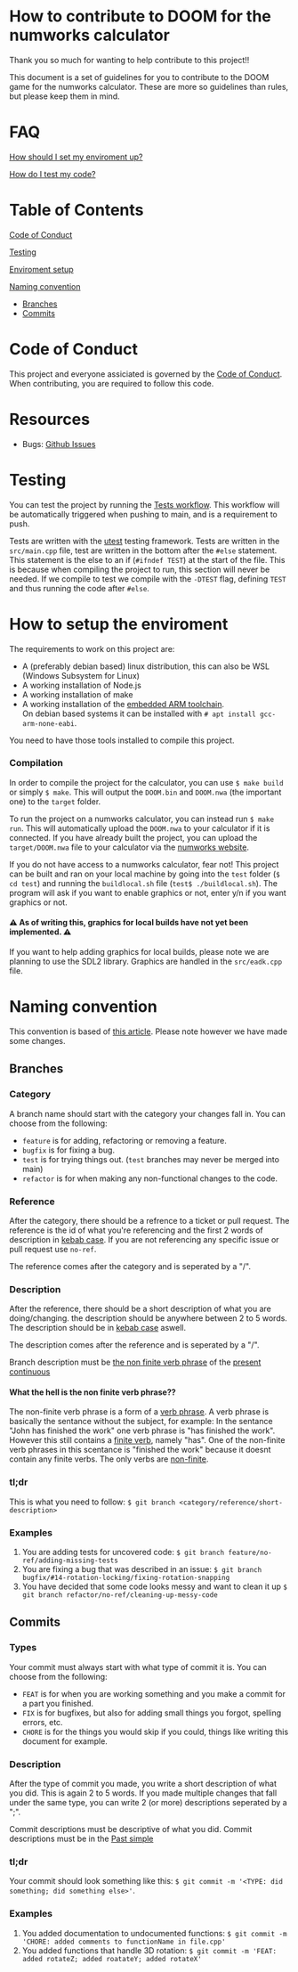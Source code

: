# How to contribute to DOOM for the numworks calculator

Thank you so much for wanting to help contribute to this project!!

This document is a set of guidelines for you to contribute to the DOOM game for the numworks calculator. These are more so guidelines than rules, but please keep them in mind.

# FAQ

[How should I set my enviroment up?](#how-to-setup-the-enviroment)

[How do I test my code?](#testing)

# Table of Contents

[Code of Conduct](#table-of-contents)

[Testing](#testing)

[Enviroment setup](#how-to-setup-the-enviroment)

[Naming convention](#naming-convention)
* [Branches](#branches)
* [Commits](#commits)

# Code of Conduct

This project and everyone assiciated is governed by the [Code of Conduct](https://github.com/riley0122/numworks_doom/blob/main/docs/CODE_OF_CONDUCT.md). When contributing, you are required to follow this code.

# Resources

* Bugs: [Github Issues](https://github.com/riley0122/numworks_doom/issues)

# Testing

You can test the project by running the [Tests workflow](https://github.com/riley0122/numworks_doom/actions/workflows/test.yml). This workflow will be automatically triggered when pushing to main, and is a requirement to push.

Tests are written with the [utest](https://github.com/sheredom/utest.h) testing framework. Tests are written in the `src/main.cpp` file, test are written in the bottom after the `#else` statement. This statement is the else to an if (`#ifndef TEST`) at the start of the file. This is because when compiling the project to run, this section will never be needed. If we compile to test we compile with the `-DTEST` flag, defining `TEST` and thus running the code after `#else`.

# How to setup the enviroment

The requirements to work on this project are:

* A (preferably debian based) linux distribution, this can also be WSL (Windows Subsystem for Linux)
* A working installation of Node.js
* A working installation of make
* A working installation of the [embedded ARM toolchain](https://developer.arm.com/Tools%20and%20Software/GNU%20Toolchain). <br /> On debian based systems it can be installed with `#
apt install gcc-arm-none-eabi`.

You need to have those tools installed to compile this project.

### Compilation

In order to compile the project for the calculator, you can use `$ make build` or simply `$ make`.
This will output the `DOOM.bin` and `DOOM.nwa` (the important one) to the `target` folder.

To run the project on a numworks calculator, you can instead run `$ make run`. This will automatically upload the `DOOM.nwa` to your calculator if it is connected. If you have already built the project, you can upload the `target/DOOM.nwa` file to your calculator via the [numworks website](https://my.numworks.com/apps).

If you do not have access to a numworks calculator, fear not! This project can be built and ran on your local machine by going into the `test` folder (`$ cd test`) and running the `buildlocal.sh` file (`test$ ./buildlocal.sh`). The program will ask if you want to enable graphics or not, enter y/n if you want graphics or not.

#### ⚠️ As of writing this, graphics for local builds have not yet been implemented.  ⚠️

If you want to help adding graphics for local builds, please note we are planning to use the SDL2 library. Graphics are handled in the `src/eadk.cpp` file.

# Naming convention

This convention is based of [this article](https://dev.to/varbsan/a-simplified-convention-for-naming-branches-and-commits-in-git-il4). Please note however we have made some changes.

## Branches

### Category

A branch name should start with the category your changes fall in. You can choose from the following:

* `feature` is for adding, refactoring or removing a feature.
* `bugfix` is for fixing a bug.
* `test` is for trying things out. (`test` branches may never be merged into main)
* `refactor` is for when making any non-functional changes to the code.

### Reference

After the category, there should be a refrence to a ticket or pull request. The reference is the id of what you're referencing and the first 2 words of description in [kebab case](https://www.theserverside.com/definition/Kebab-case). If you are not referencing any specific issue or pull request use `no-ref`.

The reference comes after the category and is seperated by a "/".

### Description

After the reference, there should be a short description of what you are doing/changing. the description should be anywhere between 2 to 5 words. The description should be in [kebab case](https://www.theserverside.com/definition/Kebab-case) aswell.

The description comes after the reference and is seperated by a "/".

Branch description must be [the non finite verb phrase](#what-the-hell-is-the-non-finite-verb-phrase) of the [present continuous](https://learnenglish.britishcouncil.org/grammar/english-grammar-reference/present-continuous)

#### What the hell is the non finite verb phrase??

The non-finite verb phrase is a form of a [verb phrase](https://en.wikipedia.org/wiki/Verb_phrase). A verb phrase is basically the sentance without the subject, for example:
In the sentance "John has finished the work" one verb phrase is "has finished the work". However this still contains a [finite verb](https://en.wikipedia.org/wiki/Finite_verb), namely "has". One of the non-finite verb phrases in this scentance is "finished the work" because it doesnt contain any finite verbs. The only verbs are [non-finite](https://en.wikipedia.org/wiki/Nonfinite_verb).

### tl;dr
This is what you need to follow:
`$ git branch <category/reference/short-description>`

### Examples

1. You are adding tests for uncovered code: `$ git branch feature/no-ref/adding-missing-tests`
2. You are fixing a bug that was described in an issue: `$ git branch bugfix/#14-rotation-locking/fixing-rotation-snapping`
3. You have decided that some code looks messy and want to clean it up `$ git branch refactor/no-ref/cleaning-up-messy-code`

## Commits

### Types

Your commit must always start with what type of commit it is. You can choose from the following:
* `FEAT` is for when you are working something and you make a commit for a part you finished.
* `FIX` is for bugfixes, but also for adding small things you forgot, spelling errors, etc.
* `CHORE` is for the things you would skip if you could, things like writing this document for example.

### Description

After the type of commit you made, you write a short description of what you did. This is again 2 to 5 words. If you made multiple changes that fall under the same type, you can write 2 (or more) descriptions seperated by a ";".

Commit descriptions must be descriptive of what you did. Commit descriptions must be in the [Past simple](https://learnenglish.britishcouncil.org/grammar/english-grammar-reference/past-simple)

### tl;dr
Your commit should look something like this:
`$ git commit -m '<TYPE: did something; did something else>'`.

### Examples

1. You added documentation to undocumented functions: `$ git commit -m 'CHORE: added comments to functionName in file.cpp'`
2. You added functions that handle 3D rotation: `$ git commit -m 'FEAT: added rotateZ; added roatateY; added rotateX'`

